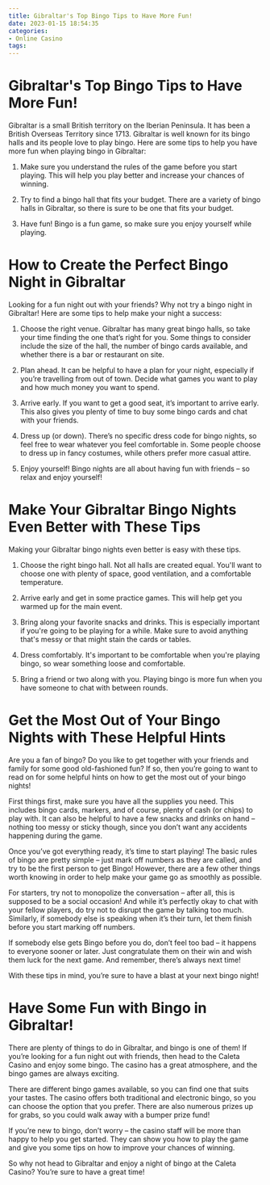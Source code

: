 ```yaml
---
title: Gibraltar's Top Bingo Tips to Have More Fun!
date: 2023-01-15 18:54:35
categories:
- Online Casino
tags:
---
```



#  Gibraltar's Top Bingo Tips to Have More Fun!

Gibraltar is a small British territory on the Iberian Peninsula. It has been a British Overseas Territory since 1713. Gibraltar is well known for its bingo halls and its people love to play bingo. Here are some tips to help you have more fun when playing bingo in Gibraltar:

1. Make sure you understand the rules of the game before you start playing. This will help you play better and increase your chances of winning.

2. Try to find a bingo hall that fits your budget. There are a variety of bingo halls in Gibraltar, so there is sure to be one that fits your budget.

3. Have fun! Bingo is a fun game, so make sure you enjoy yourself while playing.

#  How to Create the Perfect Bingo Night in Gibraltar

Looking for a fun night out with your friends? Why not try a bingo night in Gibraltar! Here are some tips to help make your night a success:

1. Choose the right venue. Gibraltar has many great bingo halls, so take your time finding the one that’s right for you. Some things to consider include the size of the hall, the number of bingo cards available, and whether there is a bar or restaurant on site.

2. Plan ahead. It can be helpful to have a plan for your night, especially if you’re travelling from out of town. Decide what games you want to play and how much money you want to spend.

3. Arrive early. If you want to get a good seat, it’s important to arrive early. This also gives you plenty of time to buy some bingo cards and chat with your friends.

4. Dress up (or down). There’s no specific dress code for bingo nights, so feel free to wear whatever you feel comfortable in. Some people choose to dress up in fancy costumes, while others prefer more casual attire.

5. Enjoy yourself! Bingo nights are all about having fun with friends – so relax and enjoy yourself!

#  Make Your Gibraltar Bingo Nights Even Better with These Tips

Making your Gibraltar bingo nights even better is easy with these tips.

1. Choose the right bingo hall. Not all halls are created equal. You'll want to choose one with plenty of space, good ventilation, and a comfortable temperature.

2. Arrive early and get in some practice games. This will help get you warmed up for the main event.

3. Bring along your favorite snacks and drinks. This is especially important if you're going to be playing for a while. Make sure to avoid anything that's messy or that might stain the cards or tables.

4. Dress comfortably. It's important to be comfortable when you're playing bingo, so wear something loose and comfortable.

5. Bring a friend or two along with you. Playing bingo is more fun when you have someone to chat with between rounds.

#  Get the Most Out of Your Bingo Nights with These Helpful Hints

Are you a fan of bingo? Do you like to get together with your friends and family for some good old-fashioned fun? If so, then you’re going to want to read on for some helpful hints on how to get the most out of your bingo nights!

First things first, make sure you have all the supplies you need. This includes bingo cards, markers, and of course, plenty of cash (or chips) to play with. It can also be helpful to have a few snacks and drinks on hand – nothing too messy or sticky though, since you don’t want any accidents happening during the game.

Once you’ve got everything ready, it’s time to start playing! The basic rules of bingo are pretty simple – just mark off numbers as they are called, and try to be the first person to get Bingo! However, there are a few other things worth knowing in order to help make your game go as smoothly as possible.

For starters, try not to monopolize the conversation – after all, this is supposed to be a social occasion! And while it’s perfectly okay to chat with your fellow players, do try not to disrupt the game by talking too much. Similarly, if somebody else is speaking when it’s their turn, let them finish before you start marking off numbers.

If somebody else gets Bingo before you do, don’t feel too bad – it happens to everyone sooner or later. Just congratulate them on their win and wish them luck for the next game. And remember, there’s always next time!

With these tips in mind, you’re sure to have a blast at your next bingo night!

#  Have Some Fun with Bingo in Gibraltar!

There are plenty of things to do in Gibraltar, and bingo is one of them! If you’re looking for a fun night out with friends, then head to the Caleta Casino and enjoy some bingo. The casino has a great atmosphere, and the bingo games are always exciting.

There are different bingo games available, so you can find one that suits your tastes. The casino offers both traditional and electronic bingo, so you can choose the option that you prefer. There are also numerous prizes up for grabs, so you could walk away with a bumper prize fund!

If you’re new to bingo, don’t worry – the casino staff will be more than happy to help you get started. They can show you how to play the game and give you some tips on how to improve your chances of winning.

So why not head to Gibraltar and enjoy a night of bingo at the Caleta Casino? You’re sure to have a great time!